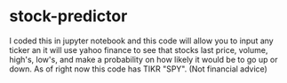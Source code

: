 # stock-predictor
I coded this in jupyter notebook and this code will allow you to input any ticker an it will use yahoo finance to see that stocks last price, volume, high's, low's, and make a probability on how likely it would be to go up or down. As of right now this code has TIKR "SPY". (Not financial advice) 
